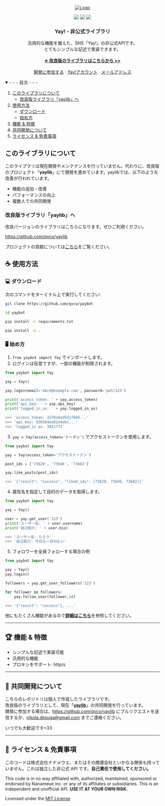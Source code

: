 <p align="center">
  <a href="https://github.com/qvco/yaylib">
    <img src="https://github.com/qvco/yaybot/assets/77382767/ea451824-43c1-478c-b7d0-7d34ef587c2e" alt="Logo">
  </a>
  <p align="center">
    <img src="https://img.shields.io/github/release/qualia-5w4/yaybot">
    <img src="https://img.shields.io/badge/python-3.11-blue.svg">
    <img src="https://img.shields.io/badge/License-MIT-blue.svg">
  </p>

  <h3 align="center">Yay! - 非公式ライブラリ</h3>

  <p align="center">
    汎用的な機能を備えた、SNS「Yay!」の非公式APIです。<br />
    とてもシンプルな記述で実装できます。<br />
    <br />
    <a href="https://github.com/qvco/yaylib"><strong>※ 改良版のライブラリはこちらから >></strong></a>
    <br />
    <br />
    <a href="#handshake-共同開発について">開発に参加する</a>
    ·
    <a href="https://yay.space/user/3851771">Yay!アカウント</a>
      ·
    <a href="mailto:nikola.desuga@gmail.com">メールアドレス</a>
  </p>
</p>

<details open>
  <summary>- - - 目次 - - -</summary>
  <ol>
    <li>
      <a href="#このライブラリについて">このライブラリについて</a>
      <ul>
        <li><a href="#改良版ライブラリyaylibへ">改良版ライブラリ「yaylib」へ</a></li>
      </ul>
    </li>
    <li>
      <a href="#-使用方法">使用方法</a>
      <ul>
        <li><a href="#-ダウンロード">ダウンロード</a></li>
        <li><a href="#%EF%B8%8F-始め方">始め方</a></li>
      </ul>
    </li>
    <li><a href="#trophy-機能--特徴">機能 & 特徴</a></li>
    <li><a href="#handshake-共同開発について">共同開発について</a></li>
    <li><a href="#scroll-ライセンス--免責事項">ライセンス & 免責事項</a></li>
  </ol>
</details>

## このライブラリについて

このライブラリは現在開発やメンテナンスを行っていません。代わりに、改良版のプロジェクト「**yaylib**」にて開発を進めています。yaylibでは、以下のような改善が行われています。

- 機能の追加・改善
- パフォーマンスの向上
- 複数人での共同開発

### 改良版ライブラリ「yaylib」へ

改良バージョンのライブラリはこちらになります。ぜひご利用ください。

https://github.com/qvco/yaylib

プロジェクトの貢献については<a href="https://github.com/qvco/yaylib/blob/main/CONTRIBUTING.md">こちら</a>をご覧ください。

## ☕ 使用方法

### 💻 ダウンロード

次のコマンドをターミナル上で実行してください:

```bash
git clone https://github.com/qvco/yaybot

cd yaybot

pip install -r requirements.txt

pip install -e .
```

### 🖥️ 始め方

1. `from yaybot import Yay` でインポートします。
2. ログインは任意ですが、一部の機能が制限されます。

```python
from yaybot import Yay

yay = Yay()

yay.login(email='abcd@example.com', password='pw%?123')

print('access_token: ' + yay.access_token)
print('api_key: ' + yay.api_key)
print('logged_in_as: ' + yay.logged_in_as)

>>> 'access_token: 3270a4ad5djf8eb...'
>>> 'api_key: 928164ea82e4ebc...'
>>> 'logged_in_as: 3851771'
```

3. `yay = Yay(access_token='トークン')` でアクセストークンを使用します。

```python
from yaybot import Yay

yay = Yay(access_token='アクセストークン')

post_ids = ['73628', '73646', '73682']

yay.like_posts(post_ids)

>>> '{"result": "success", "liked_ids": [73628, 73646, 73682]}'
```

4. 属性名を指定して目的のデータを取得します。

```python
from yaybot import Yay

yay = Yay()

user = yay.get_user('123')
print('ユーザー名: ' + user.username)
print('自己紹介: ' + user.bio)

>>> 'ユーザー名: たろう'
>>> '自己紹介: 今日も一日ねむい'
```

5. フォロワーを全員フォローする場合の例

```python
from yaybot import Yay

yay = Yay()
yay.login()

followers = yay.get_user_followers('123')

for follower in followers:
    yay.follow_user(follower.id)

>>> '{"result": "success"}, ...'
```

他にもたくさん機能があるので<strong><a href="https://github.com/qualia-5w4/yaybot/tree/master/examples">詳細はこちら</a></strong>を参照してください。

---

## :trophy: 機能 & 特徴

- シンプルな記述で実装可能
- 汎用的な機能
- プロキシをサポート: http/s

---

## :handshake: 共同開発について

こちらのレポジトリは個人で作成したライブラリです。  
改良版のライブラリとして、現在「<strong><a href="https://github.com/qvco/yaylib">yaylib</a></strong>」の共同開発を行っています。  
開発に参加する場合は、https://github.com/qvco/yaylib にプルリクエストを送信するか、nikola.desuga@gmail.com までご連絡ください。
  
いつでも大歓迎です<33

---

## :scroll: ライセンス & 免責事項

このコードは株式会社ナナメウエ、またはその関連会社といかなる関係も持っていません。これは独立した非公式 API です。**自己責任で使用してください。**

This code is in no way affiliated with, authorized, maintained, sponsored or endorsed by Nanameue inc. or any of its affiliates or subsidiaries. This is an independent and unofficial API. **USE IT AT YOUR OWN RISK.**

Licensed under the [MIT License](LICENSE)

